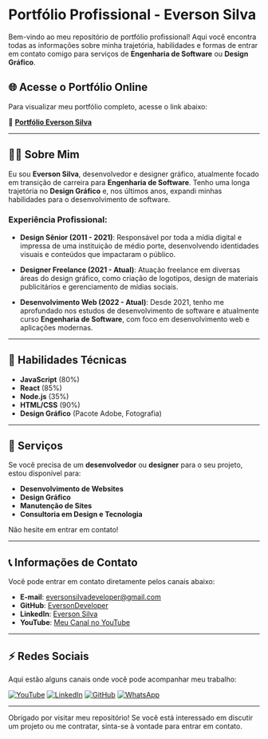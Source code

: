 # Portfólio Profissional - Everson Silva

Bem-vindo ao meu repositório de portfólio profissional! Aqui você encontra todas as informações sobre minha trajetória, habilidades e formas de entrar em contato comigo para serviços de **Engenharia de Software** ou **Design Gráfico**.

## 🌐 Acesse o Portfólio Online

Para visualizar meu portfólio completo, acesse o link abaixo:

🔗 **[Portfólio Everson Silva](https://eversondeveloper.github.io/curriculum/)**

---

## 👨‍💻 Sobre Mim

Eu sou **Everson Silva**, desenvolvedor e designer gráfico, atualmente focado em transição de carreira para **Engenharia de Software**. Tenho uma longa trajetória no **Design Gráfico** e, nos últimos anos, expandi minhas habilidades para o desenvolvimento de software.

### Experiência Profissional:

- **Design Sênior (2011 - 2021)**: Responsável por toda a mídia digital e impressa de uma instituição de médio porte, desenvolvendo identidades visuais e conteúdos que impactaram o público.
  
- **Designer Freelance (2021 - Atual)**: Atuação freelance em diversas áreas do design gráfico, como criação de logotipos, design de materiais publicitários e gerenciamento de mídias sociais.

- **Desenvolvimento Web (2022 - Atual)**: Desde 2021, tenho me aprofundado nos estudos de desenvolvimento de software e atualmente curso **Engenharia de Software**, com foco em desenvolvimento web e aplicações modernas.

---

## 🚀 Habilidades Técnicas

- **JavaScript** (80%)
- **React** (85%)
- **Node.js** (35%)
- **HTML/CSS** (90%)
- **Design Gráfico** (Pacote Adobe, Fotografia)

---

## 💼 Serviços

Se você precisa de um **desenvolvedor** ou **designer** para o seu projeto, estou disponível para:

- **Desenvolvimento de Websites**
- **Design Gráfico**
- **Manutenção de Sites**
- **Consultoria em Design e Tecnologia**

Não hesite em entrar em contato!

---

## 📞 Informações de Contato

Você pode entrar em contato diretamente pelos canais abaixo:

- **E-mail**: [eversonsilvadeveloper@gmail.com](mailto:eversonsilvadeveloper@gmail.com)
- **GitHub**: [EversonDeveloper](https://github.com/Everson33rj)
- **LinkedIn**: [Everson Silva](https://www.linkedin.com/in/everson-silva-53308327/)
- **YouTube**: [Meu Canal no YouTube](https://www.youtube.com/channel/UC2G6ZZilUH2UUCkox8KUuGw)

---

## ⚡️ Redes Sociais

Aqui estão alguns canais onde você pode acompanhar meu trabalho:

[![YouTube](https://img.shields.io/badge/-YouTube-red?logo=youtube&logoColor=white&style=flat-square)](https://www.youtube.com/channel/UC2G6ZZilUH2UUCkox8KUuGw)
[![LinkedIn](https://img.shields.io/badge/-LinkedIn-blue?logo=linkedin&logoColor=white&style=flat-square)](https://www.linkedin.com/in/everson-silva-53308327/)
[![GitHub](https://img.shields.io/badge/-GitHub-black?logo=github&logoColor=white&style=flat-square)](https://github.com/Everson33rj)
[![WhatsApp](https://img.shields.io/badge/-WhatsApp-brightgreen?logo=whatsapp&logoColor=white&style=flat-square)](https://wa.me/5521986332900)

---

Obrigado por visitar meu repositório! Se você está interessado em discutir um projeto ou me contratar, sinta-se à vontade para entrar em contato.

